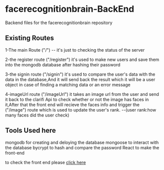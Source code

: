# facerecognitionbrain-BackEnd
Backend files for the facerecognitionbrain repository

## Existing Routes

1-The main Route ("/") -- it's just to checking the status of the server

2-the register route ("/register") it's used to make new users and save them into the mongodb database after hashing their password

3-the signin route ("/signin") it's used to compare the user's data with the data in the database,And it will send back the result which it will be a user object in case of finding a matching data or an error message

4-imageUrl route ("/imageUrl") it takes an image url from the user and send it back to the clarifi Api to check whether or not the image has faces in it,After that the front end will recieve the faces info and trigger the ("/image") route which is used to update the user's rank.
--(user rank:how many faces did the user check)

## Tools Used here

mongodb for creating and deloying the database
mongoose to interact with the database
bycrypt to hash and compare the password
React to make the front-end

to check the front end please [click here](https://github.com/alQaisi/facerecognitionbrain)
